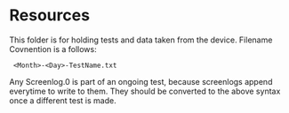 # Resources

This folder is for holding tests and data taken from the device.
Filename Covnention is a follows:

	 <Month>-<Day>-TestName.txt

Any Screenlog.0 is part of an ongoing test, because screenlogs append everytime to write to them. They should be converted to the above syntax once a different test is made.